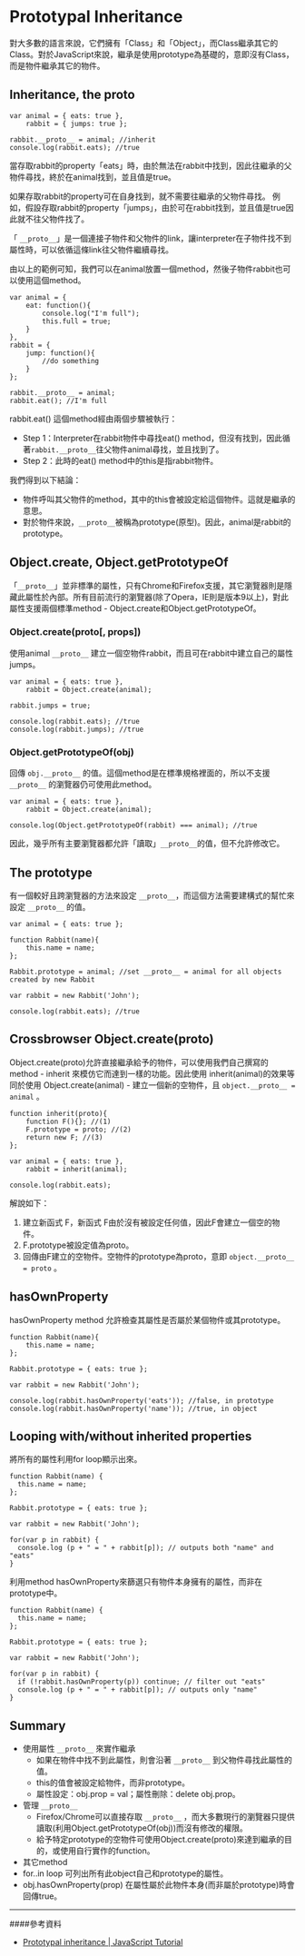 # Prototypal Inheritance
對大多數的語言來說，它們擁有「Class」和「Object」，而Class繼承其它的Class。對於JavaScript來說，繼承是使用prototype為基礎的，意即沒有Class，而是物件繼承其它的物件。

## Inheritance, the __proto__

	var animal = { eats: true },
		rabbit = { jumps: true };
	 
	rabbit.__proto__ = animal; //inherit
	console.log(rabbit.eats); //true

當存取rabbit的property「eats」時，由於無法在rabbit中找到，因此往繼承的父物件尋找，終於在animal找到，並且值是true。

如果存取rabbit的property可在自身找到，就不需要往繼承的父物件尋找。
例如，假設存取rabbit的property「jumps」，由於可在rabbit找到，並且值是true因此就不往父物件找了。

「 `__proto__`」是一個連接子物件和父物件的link，讓interpreter在子物件找不到屬性時，可以依循這條link往父物件繼續尋找。

由以上的範例可知，我們可以在animal放置一個method，然後子物件rabbit也可以使用這個method。

	var animal = { 
		eat: function(){
			console.log("I'm full");
			this.full = true;
		}
	},
	rabbit = { 
		jump: function(){
			//do something
		} 
	};
	 
	rabbit.__proto__ = animal;
	rabbit.eat(); //I'm full

rabbit.eat() 這個method經由兩個步驟被執行：

- Step 1：Interpreter在rabbit物件中尋找eat() method，但沒有找到，因此循著`rabbit.__proto__`往父物件animal尋找，並且找到了。
- Step 2：此時的eat() method中的this是指rabbit物件。

我們得到以下結論：

- 物件呼叫其父物件的method，其中的this會被設定給這個物件。這就是繼承的意思。
- 對於物件來說，`__proto__`被稱為prototype(原型)。因此，animal是rabbit的prototype。

## Object.create, Object.getPrototypeOf
「`__proto__`」並非標準的屬性，只有Chrome和Firefox支援，其它瀏覽器則是隱藏此屬性於內部。所有目前流行的瀏覽器(除了Opera，IE則是版本9以上)，對此屬性支援兩個標準method - Object.create和Object.getPrototypeOf。  

### Object.create(proto[, props])
使用animal `__proto__` 建立一個空物件rabbit，而且可在rabbit中建立自己的屬性jumps。

	var animal = { eats: true },
		rabbit = Object.create(animal);
	
	rabbit.jumps = true;
	
	console.log(rabbit.eats); //true
	console.log(rabbit.jumps); //true

### Object.getPrototypeOf(obj)
回傳 `obj.__proto__` 的值。這個method是在標準規格裡面的，所以不支援 `__proto__` 的瀏覽器仍可使用此method。

	var animal = { eats: true },
		rabbit = Object.create(animal);
	
	console.log(Object.getPrototypeOf(rabbit) === animal); //true

因此，幾乎所有主要瀏覽器都允許「讀取」`__proto__`的值，但不允許修改它。

## The prototype
有一個較好且跨瀏覽器的方法來設定 `__proto__`，而這個方法需要建構式的幫忙來設定 `__proto__` 的值。

	var animal = { eats: true };
	
	function Rabbit(name){
		this.name = name;
	};
	
	Rabbit.prototype = animal; //set __proto__ = animal for all objects created by new Rabbit
	
	var rabbit = new Rabbit('John');
	
	console.log(rabbit.eats); //true

## Crossbrowser Object.create(proto)
Object.create(proto)允許直接繼承給予的物件，可以使用我們自己撰寫的method - inherit 來模仿它而達到一樣的功能。因此使用 inherit(animal)的效果等同於使用 Object.create(animal) - 建立一個新的空物件，且 `object.__proto__ = animal` 。

	function inherit(proto){
		function F(){}; //(1)
		F.prototype = proto; //(2)
		return new F; //(3)
	};
	
	var animal = { eats: true },
		rabbit = inherit(animal);
	
	console.log(rabbit.eats);

解說如下：

1. 建立新函式 F，新函式 F由於沒有被設定任何值，因此F會建立一個空的物件。
2. F.prototype被設定值為proto。
3. 回傳由F建立的空物件。空物件的prototype為proto，意即 `object.__proto__ = proto` 。

## hasOwnProperty
hasOwnProperty method 允許檢查其屬性是否屬於某個物件或其prototype。

	function Rabbit(name){
		this.name = name;
	};
	
	Rabbit.prototype = { eats: true };
	
	var rabbit = new Rabbit('John');
	
	console.log(rabbit.hasOwnProperty('eats')); //false, in prototype
	console.log(rabbit.hasOwnProperty('name')); //true, in object

## Looping with/without inherited properties
將所有的屬性利用for loop顯示出來。

	function Rabbit(name) {
	  this.name = name;
	};
	 
	Rabbit.prototype = { eats: true };
	 
	var rabbit = new Rabbit('John');
	 
	for(var p in rabbit) {
	  console.log (p + " = " + rabbit[p]); // outputs both "name" and "eats"
	}


利用method hasOwnProperty來篩選只有物件本身擁有的屬性，而非在prototype中。

	function Rabbit(name) {
	  this.name = name;
	};
	 
	Rabbit.prototype = { eats: true };
	 
	var rabbit = new Rabbit('John');
	 
	for(var p in rabbit) {
	  if (!rabbit.hasOwnProperty(p)) continue; // filter out "eats"
	  console.log (p + " = " + rabbit[p]); // outputs only "name"
	}

## Summary
- 使用屬性 `__proto__` 來實作繼承
	- 如果在物件中找不到此屬性，則會沿著 `__proto__` 到父物件尋找此屬性的值。
	- this的值會被設定給物件，而非prototype。
	- 屬性設定：obj.prop = val；屬性刪除：delete obj.prop。 
- 管理 `__proto__`
	- Firefox/Chrome可以直接存取 `__proto__` ，而大多數現行的瀏覽器只提供讀取(利用Object.getPrototypeOf(obj))而沒有修改的權限。
	- 給予特定prototype的空物件可使用Object.create(proto)來達到繼承的目的，或使用自行實作的function。
- 其它method
- for..in loop 可列出所有此object自己和prototype的屬性。
- obj.hasOwnProperty(prop) 在屬性屬於此物件本身(而非屬於prototype)時會回傳true。

---
####參考資料
- [Prototypal inheritance | JavaScript Tutorial](http://javascript.info/tutorial/inheritance)